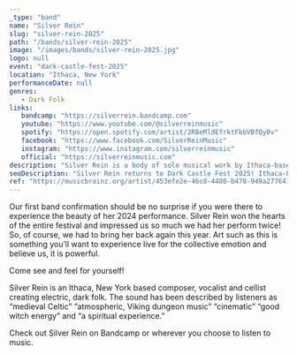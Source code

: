 ```yaml
---
_type: "band"
name: "Silver Rein"
slug: "silver-rein-2025"
path: "/bands/silver-rein-2025"
image: "/images/bands/silver-rein-2025.jpg"
logo: null
event: "dark-castle-fest-2025"
location: "Ithaca, New York"
performanceDate: null
genres:
   - Dark Folk
links:
   bandcamp: "https://silverrein.bandcamp.com"
   youtube: "https://www.youtube.com/@silverreinmusic"
   spotify: "https://open.spotify.com/artist/2RBeMldEfrktFbbVBfQy0v"
   facebook: "https://www.facebook.com/SilverReinMusic"
   instagram: "https://www.instagram.com/silverreinmusic"
   official: "https://silverreinmusic.com"
description: "Silver Rein is a body of solo musical work by Ithaca-based singer songwriter, Sarah Green. Looped electric cello is layered over deep resonant found object beats with powerful sweeping vocals woven throughout. Her work explores loneliness, isolation, death, and depression against the landscape of an old yet familiar world."
seoDescription: "Silver Rein returns to Dark Castle Fest 2025! Ithaca-based cellist & composer merges Gothic, neofolk & neoclassical dark folk with haunting cello & powerful vocals."
ref: "https://musicbrainz.org/artist/453efe2e-46c8-4480-b478-949a277641a9"
---
```


Our first band confirmation should be no surprise if you were there to experience the beauty of her 2024 performance. Silver Rein won the hearts of the entire festival and impressed us so much we had her perform twice! So, of course, we had to bring her back again this year. Art such as this is something you’ll want to experience live for the collective emotion and believe us, it is powerful. 

Come see and feel for yourself!

Silver Rein is an Ithaca, New York based composer, vocalist and cellist creating electric, dark folk. The sound has been described by listeners as “medieval Celtic” “atmospheric, Viking dungeon music” “cinematic” “good witch energy” and “a spiritual experience.”

Check out Silver Rein on Bandcamp or wherever you choose to listen to music.
